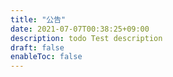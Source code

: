 ```yaml
---
title: "公告"
date: 2021-07-07T00:38:25+09:00
description: todo Test description
draft: false
enableToc: false
---
```




